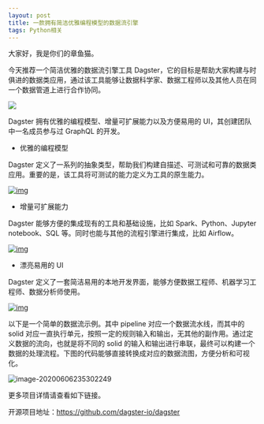 ```yaml
---
layout: post
title: 一款拥有简洁优雅编程模型的数据流引擎
tags: Python相关
---
```


大家好，我是你们的章鱼猫。

今天推荐一个简洁优雅的数据流引擎工具 Dagster，它的目标是帮助大家构建与时俱进的数据类应用，通过该工具能够让数据科学家、数据工程师以及其他人员在同一个数据管道上进行合作协同。

![](https://7465-test-3c9b5e-1-1301419220.tcb.qcloud.la/mac_github_images/compress_pipeline.dag.png)

Dagster 拥有优雅的编程模型、增量可扩展能力以及方便易用的 UI，其创建团队中一名成员参与过 GraphQL 的开发。

* 优雅的编程模型

Dagster 定义了一系列的抽象类型，帮助我们构建自描述、可测试和可靠的数据类应用。重要的是，该工具将可测试的能力定义为工具的原生能力。

[![img](https://user-images.githubusercontent.com/4531914/79161353-366b8480-7d90-11ea-83ce-c8a9522359d5.gif)](https://user-images.githubusercontent.com/4531914/79161353-366b8480-7d90-11ea-83ce-c8a9522359d5.gif)

- 增量可扩展能力

Dagster 能够方便的集成现有的工具和基础设施，比如 Spark、Python、Jupyter notebook、SQL 等。同时也能与其他的流程引擎进行集成，比如 Airflow。

[![img](https://user-images.githubusercontent.com/4531914/79161365-3d929280-7d90-11ea-9216-c88cce41d3f1.gif)](https://user-images.githubusercontent.com/4531914/79161365-3d929280-7d90-11ea-9216-c88cce41d3f1.gif)

- 漂亮易用的 UI

Dagster 定义了一套简洁易用的本地开发界面，能够方便数据工程师、机器学习工程师、数据分析师使用。

[![img](https://user-images.githubusercontent.com/4531914/79161362-3bc8cf00-7d90-11ea-8974-17edbde3dc0d.gif)](https://user-images.githubusercontent.com/4531914/79161362-3bc8cf00-7d90-11ea-8974-17edbde3dc0d.gif)



以下是一个简单的数据流示例。其中 pipeline 对应一个数据流水线，而其中的 solid 对应一直执行单元，按照一定的规则输入和输出，无其他的副作用。通过定义数据的流向，也就是将不同的 solid 的输入和输出进行串联，最终可以构建一个数据的处理流程。下图的代码能够直接转换成对应的数据流图，方便分析和可视化。

![image-20200606235302249](https://7465-test-3c9b5e-1-1301419220.tcb.qcloud.la/mac_github_images/compress_image-20200606235302249.png)

更多项目详情请查看如下链接。

开源项目地址：https://github.com/dagster-io/dagster